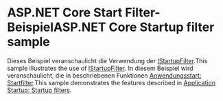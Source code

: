 # <a name="aspnet-core-startup-filter-sample"></a><span data-ttu-id="f0caf-101">ASP.NET Core Start Filter-Beispiel</span><span class="sxs-lookup"><span data-stu-id="f0caf-101">ASP.NET Core Startup filter sample</span></span>

<span data-ttu-id="f0caf-102">Dieses Beispiel veranschaulicht die Verwendung der [IStartupFilter](https://docs.microsoft.com/dotnet/api/microsoft.aspnetcore.hosting.istartupfilter).</span><span class="sxs-lookup"><span data-stu-id="f0caf-102">This sample illustrates the use of [IStartupFilter](https://docs.microsoft.com/dotnet/api/microsoft.aspnetcore.hosting.istartupfilter).</span></span> <span data-ttu-id="f0caf-103">In diesem Beispiel wird veranschaulicht, die in beschriebenen Funktionen [Anwendungsstart: Startfilter](https://docs.microsoft.com/aspnet/core/fundamentals/startup#startup-filters).</span><span class="sxs-lookup"><span data-stu-id="f0caf-103">This sample demonstrates the features described in [Application Startup: Startup filters](https://docs.microsoft.com/aspnet/core/fundamentals/startup#startup-filters).</span></span>
